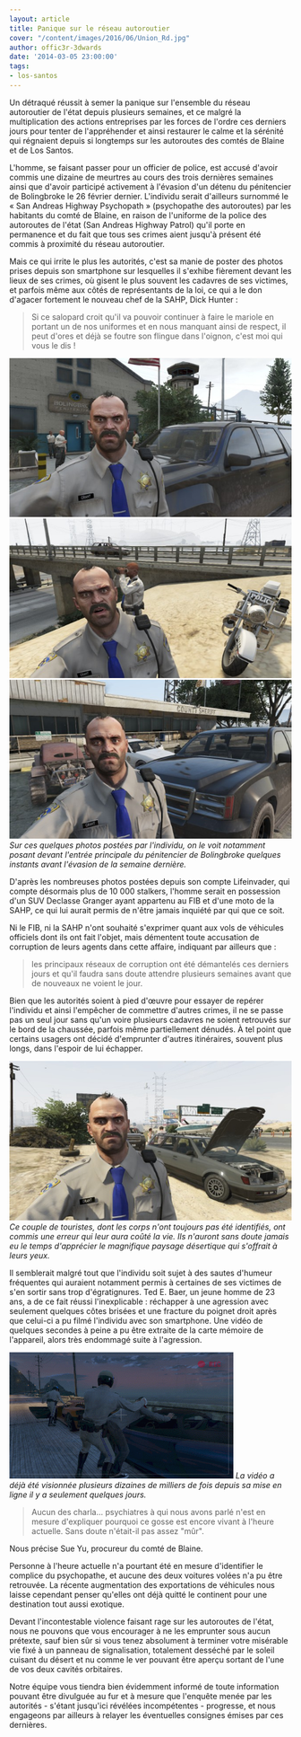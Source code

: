 ```yaml
---
layout: article
title: Panique sur le réseau autoroutier
cover: "/content/images/2016/06/Union_Rd.jpg"
author: offic3r-3dwards
date: '2014-03-05 23:00:00'
tags:
- los-santos
---
```


Un détraqué réussit à semer la panique sur l'ensemble du réseau autoroutier de l'état depuis plusieurs semaines, et ce malgré la multiplication des actions entreprises par les forces de l'ordre ces derniers jours pour tenter de l'appréhender et ainsi restaurer le calme et la sérénité qui régnaient depuis si longtemps sur les autoroutes des comtés de Blaine et de Los Santos.

L'homme, se faisant passer pour un officier de police, est accusé d'avoir commis une dizaine de meurtres au cours des trois dernières semaines ainsi que d'avoir participé activement à l'évasion d'un détenu du pénitencier de Bolingbroke le 26 février dernier. L'individu serait d'ailleurs surnommé le « San Andreas Highway Psychopath » (psychopathe des autoroutes) par les habitants du comté de Blaine, en raison de l'uniforme de la police des autoroutes de l'état (San Andreas Highway Patrol) qu'il porte en permanence et du fait que tous ses crimes aient jusqu'à présent été commis à proximité du réseau autoroutier.

Mais ce qui irrite le plus les autorités, c'est sa manie de poster des photos prises depuis son smartphone sur lesquelles il s'exhibe fièrement devant les lieux de ses crimes, où gisent le plus souvent les cadavres de ses victimes, et parfois même aux côtés de représentants de la loi, ce qui a le don d'agacer fortement le nouveau chef de la SAHP, Dick Hunter :

> Si ce salopard croit qu'il va pouvoir continuer à faire le mariole en portant un de nos uniformes et en nous manquant ainsi de respect, il peut d'ores et déjà se foutre son flingue dans l'oignon, c'est moi qui vous le dis !

![](/content/images/2016/06/Bolingbroke_Penitentiary.jpg)
![](/content/images/2016/06/Route_68.jpg)
![Sur ces quelques photos postées par l'individu, on le voit notamment posant devant l'entrée principale du pénitencier de Bolingbroke quelques instants avant l'évasion de la semaine dernière.](/content/images/2016/06/Sandy_Shores.jpg)
_Sur ces quelques photos postées par l'individu, on le voit notamment posant devant l'entrée principale du pénitencier de Bolingbroke quelques instants avant l'évasion de la semaine dernière._

D'après les nombreuses photos postées depuis son compte Lifeinvader, qui compte désormais plus de 10 000 stalkers, l'homme serait en possession d'un SUV Declasse Granger ayant appartenu au FIB et d'une moto de la SAHP, ce qui lui aurait permis de n'être jamais inquiété par qui que ce soit.

Ni le FIB, ni la SAHP n'ont souhaité s'exprimer quant aux vols de véhicules officiels dont ils ont fait l'objet, mais démentent toute accusation de corruption de leurs agents dans cette affaire, indiquant par ailleurs que :

> les principaux réseaux de corruption ont été démantelés ces derniers jours et qu'il faudra sans doute attendre plusieurs semaines avant que de nouveaux ne voient le jour.

Bien que les autorités soient à pied d'œuvre pour essayer de repérer l'individu et ainsi l'empêcher de commettre d'autres crimes, il ne se passe pas un seul jour sans qu'un voire plusieurs cadavres ne soient retrouvés sur le bord de la chaussée, parfois même partiellement dénudés. À tel point que certains usagers ont décidé d'emprunter d'autres itinéraires, souvent plus longs, dans l'espoir de lui échapper.

![Ce couple de touristes, dont les corps n'ont toujours pas été identifiés, ont commis une erreur qui leur aura coûté la vie. Ils n'auront sans doute jamais eu le temps d'apprécier le magnifique paysage désertique qui s'offrait à leurs yeux.](/content/images/2016/06/Senora_Way.jpg)
_Ce couple de touristes, dont les corps n'ont toujours pas été identifiés, ont commis une erreur qui leur aura coûté la vie. Ils n'auront sans doute jamais eu le temps d'apprécier le magnifique paysage désertique qui s'offrait à leurs yeux._

Il semblerait malgré tout que l'individu soit sujet à des sautes d'humeur fréquentes qui auraient notamment permis à certaines de ses victimes de s'en sortir sans trop d'égratignures. Ted E. Baer, un jeune homme de 23 ans, a de ce fait réussi l'inexplicable : réchapper à une agression avec seulement quelques côtes brisées et une fracture du poignet droit après que celui-ci a pu filmé l'individu avec son smartphone. Une vidéo de quelques secondes à peine a pu être extraite de la carte mémoire de l'appareil, alors très endommagé suite à l'agression.

![La vidéo a déjà été visionnée plusieurs dizaines de milliers de fois depuis sa mise en ligne il y a seulement quelques jours.](/content/images/2016/06/Recording_0.gif)
_La vidéo a déjà été visionnée plusieurs dizaines de milliers de fois depuis sa mise en ligne il y a seulement quelques jours._

> Aucun des charla... psychiatres à qui nous avons parlé n'est en mesure d'expliquer pourquoi ce gosse est encore vivant à l'heure actuelle. Sans doute n'était-il pas assez "mûr".

Nous précise Sue Yu, procureur du comté de Blaine.

Personne à l'heure actuelle n'a pourtant été en mesure d'identifier le complice du psychopathe, et aucune des deux voitures volées n'a pu être retrouvée. La récente augmentation des exportations de véhicules nous laisse cependant penser qu'elles ont déjà quitté le continent pour une destination tout aussi exotique.

Devant l'incontestable violence faisant rage sur les autoroutes de l'état, nous ne pouvons que vous encourager à ne les emprunter sous aucun prétexte, sauf bien sûr si vous tenez absolument à terminer votre misérable vie fixé à un panneau de signalisation, totalement desséché par le soleil cuisant du désert et nu comme le ver pouvant être aperçu sortant de l'une de vos deux cavités orbitaires.

Notre équipe vous tiendra bien évidemment informé de toute information pouvant être divulguée au fur et à mesure que l'enquête menée par les autorités - s'étant jusqu'ici révélées incompétentes - progresse, et nous engageons par ailleurs à relayer les éventuelles consignes émises par ces dernières.

<!--kg-card-end: markdown-->
